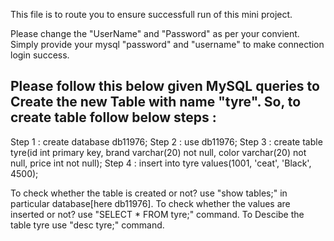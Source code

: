 This file is to route you to ensure successfull run of this mini project.

Please change the "UserName" and "Password" as per your convient. Simply provide your mysql "password" and "username" to make connection login success.

Please follow this below given MySQL queries to Create the new Table with name "tyre".
So, to create table follow below steps :
--------------------------------------
Step 1 : create database db11976;
Step 2 : use db11976;
Step 3 : create table tyre(id int primary key, brand varchar(20) not null, color varchar(20) not null, price int not null);
Step 4 : insert into tyre values(1001, 'ceat', 'Black', 4500);

To check whether the table is created or not? use "show tables;" in particular database[here db11976].
To check whether the values are inserted or not? use "SELECT * FROM tyre;" command.
To Descibe the table tyre use "desc tyre;" command.


